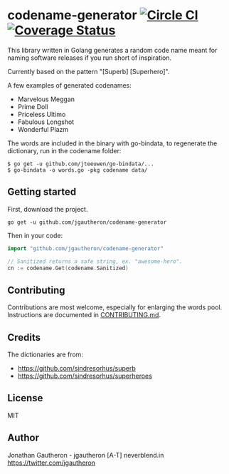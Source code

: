 # codename-generator [![Circle CI](https://circleci.com/gh/jgautheron/codename-generator.svg?style=svg)](https://circleci.com/gh/jgautheron/codename-generator) [![Coverage Status](https://coveralls.io/repos/jgautheron/codename-generator/badge.svg?branch=master&service=github)](https://coveralls.io/github/jgautheron/codename-generator?branch=master)

This library written in Golang generates a random code name meant for naming software releases if you run short of inspiration.

Currently based on the pattern "[Superb] [Superhero]".

A few examples of generated codenames:
- Marvelous Meggan
- Prime Doll
- Priceless Ultimo
- Fabulous Longshot
- Wonderful Plazm

The words are included in the binary with go-bindata, to regenerate the dictionary, run in the codename folder:
```
$ go get -u github.com/jteeuwen/go-bindata/...
$ go-bindata -o words.go -pkg codename data/
```

## Getting started
First, download the project.
```
go get -u github.com/jgautheron/codename-generator
```

Then in your code:
```go
import "github.com/jgautheron/codename-generator"

// Sanitized returns a safe string, ex. "awesome-hero".
cn := codename.Get(codename.Sanitized)
```

## Contributing
Contributions are most welcome, especially for enlarging the words pool.  
Instructions are documented in [CONTRIBUTING.md](https://github.com/jgautheron/codename-generator/blob/master/CONTRIBUTING.md).

## Credits
The dictionaries are from:
- https://github.com/sindresorhus/superb
- https://github.com/sindresorhus/superheroes

## License
MIT

## Author
Jonathan Gautheron - jgautheron [A-T] neverblend.in  
https://twitter.com/jgautheron
